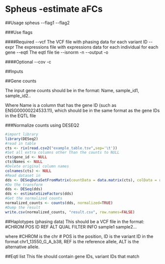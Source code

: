 # Spheus -estimate aFCs

##Usage
spheus --flag1 --flag2

###Use flags

####Required
--vcf The VCF file with phasing data for each variant ID
--expr The expressions file with expressions data for each individual for each gene
--eqtl The eqtl file tie 
--isnorm -n
--output -o

####Optional
--cov -c


##Inputs

##Gene counts

The input gene counts should be in the format:
Name, sample_id1, sample_id2..

Where Name is a column that has the gene ID (such as ENSG00000224533.11), which 
should be in the same format as the gene IDs in the EQTL file

###Normalize counts using DESEQ2
```R
#import library
library(DESeq2)
#read in table 
cts <- rix(read.csv2("example_table.tsv",sep='\t'))
#Set all extra columns other than the counts to NULL
cts$gene_id <- NULL
cts$Names <- NULL
#Delete original column names
colnames(cts) <- NULL
#Read dataset in
dds <- DESeqDataSetFromMatrix(countData = data.matrix(cts), colData = rep.int(1,ncol(cts)) , design = data.matrix(rep.int(1,ncol(cts))))
#Do the transform
dds <- DESeq(dds)
dds <- estimateSizeFactors(dds)
#Get the normalized counts
normalized_counts <- counts(dds, normalized=TRUE)
#Dump the result
write.csv(normalized_counts, "result.csv", row.names=FALSE)
```

##Haplotypes (phasing data)
This should be a VCF file in the format:
#CHROM  POS     ID      REF     ALT     QUAL    FILTER  INFO  sample1  sample2...

where #CHROM is the chr # POS is the position, ID is the variant ID in the format chr1_13550_G_A_b38, REF is the
reference allele, ALT is the alternative allele. 

 
##Eqtl list
This file should contain gene IDs, variant IDs that match 

